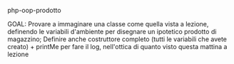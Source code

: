 php-oop-prodotto


GOAL: Provare a immaginare una classe come quella vista a lezione, definendo le variabili d'ambiente per disegnare un ipotetico prodotto di magazzino;
Definire anche costruttore completo (tutti le variabili che avete creato) + printMe per fare il log, nell'ottica di quanto visto questa mattina a lezione